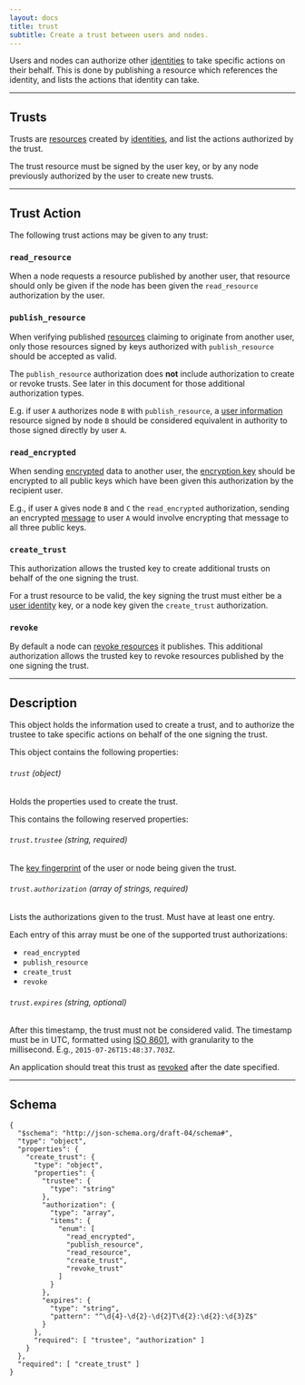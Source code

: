 ```yaml
---
layout: docs
title: trust
subtitle: Create a trust between users and nodes.
---
```



Users and nodes can authorize other [identities](/core/identity)
to take specific actions on their behalf. This is done by
publishing a resource which references the identity, and
lists the actions that identity can take.

---

## Trusts

Trusts are [resources](/journal/resource) created by
[identities](/core/identity), and list the actions
authorized by the trust.

The trust resource must be signed by the user key, or
by any node previously authorized by the user to create
new trusts.

---

## Trust Action

The following trust actions may be given to any trust:

### `read_resource`

When a node requests a resource published by another user,
that resource should only be given if the node has been given
the `read_resource` authorization by the user.

### `publish_resource`

When verifying published [resources](/journal/resource) claiming
to originate from another user, only those resources signed by
keys authorized with `publish_resource` should be accepted as valid.

The `publish_resource` authorization does **not** include authorization
to create or revoke trusts. See later in this document for those
additional authorization types.

E.g. if user `A` authorizes node `B` with `publish_resource`,
a [user information](/message/information_user) resource signed
by node `B` should be considered equivalent in authority to those
signed directly by user `A`.

### `read_encrypted`

When sending [encrypted](/core/encrypted) data to another
user, the [encryption key](/core/encrypted#encryption) should
be encrypted to all public keys which have been given this
authorization by the recipient user.

E.g., if user `A` gives node `B` and `C` the `read_encrypted`
authorization, sending an encrypted [message](/message) to
user `A` would involve encrypting that message to all three
public keys.

### `create_trust`

This authorization allows the trusted key to create additional
trusts on behalf of the one signing the trust.

For a trust resource to be valid, the key signing the trust
must either be a [user identity](/core/identity) key, or a
node key given the `create_trust` authorization.

### `revoke`

By default a node can [revoke resources](/schema/revoke) it
publishes. This additional authorization allows the trusted
key to revoke resources published by the one signing the trust.

---

## Description

This object holds the information used to create a trust,
and to authorize the trustee to take specific actions on
behalf of the one signing the trust.

This object contains the following properties:

###### `trust` *(object)*

Holds the properties used to create the trust.

This contains the following reserved properties:

###### `trust.trustee` *(string, required)*

The [key fingerprint](/core/cryptography#key-fingerprint) of the
user or node being given the trust.

###### `trust.authorization` *(array of strings, required)*

Lists the authorizations given to the trust. Must have at least one entry.

Each entry of this array must be one of the supported trust authorizations:

* `read_encrypted`
* `publish_resource`
* `create_trust`
* `revoke`

###### `trust.expires` *(string, optional)*

After this timestamp, the trust must not be considered valid. The timestamp
must be in UTC, formatted using [ISO 8601](https://en.wikipedia.org/wiki/ISO_8601),
with granularity to the millisecond. E.g., `2015-07-26T15:48:37.703Z`.

An application should treat this trust as [revoked](/message/trust_revoke)
after the date specified.

---

## Schema

	{
	  "$schema": "http://json-schema.org/draft-04/schema#",
	  "type": "object",
	  "properties": {
	    "create_trust": {
	      "type": "object",
	      "properties": {
	        "trustee": {
	          "type": "string"
	        },
	        "authorization": {
	          "type": "array",
	          "items": {
	            "enum": [
	              "read_encrypted",
	              "publish_resource",
	              "read_resource",
	              "create_trust",
	              "revoke_trust"
	            ]
	          }
	        },
	        "expires": {
	          "type": "string",
	          "pattern": "^\d{4}-\d{2}-\d{2}T\d{2}:\d{2}:\d{3}Z$"
	        }
	      },
	      "required": [ "trustee", "authorization" ]
	    }
	  },
	  "required": [ "create_trust" ]
	}
